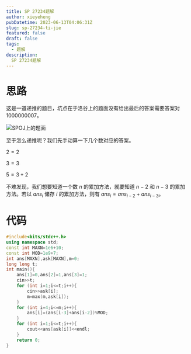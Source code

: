 ```yaml
---
title: SP 27234题解
author: xieyeheng
pubDatetime: 2023-06-13T04:06:31Z
slug: sp-27234-ti-jie
featured: false
draft: false
tags:
  - 题解
description:
  SP 27234题解
---
```


# 思路

这是一道递推的题目，坑点在于洛谷上的题面没有给出最后的答案需要答案对 $1000000007$。

![SPOJ上的题面](https://img1.imgtp.com/2023/06/22/6swsEUEl.png)

至于怎么递推呢？我们先手动算一下几个数对应的答案。

$2=2$

$3=3$

$5=3+2$

不难发现，我们想要知道一个数 $n$ 的累加方法，就要知道 $n-2$ 和 $n-3$ 的累加方法。若以 $ans_{i}$ 储存 $i$ 的累加方法，则有 $ans_{i}=ans_{i-2}+ans_{i-3}$。

# 代码

```cpp
#include<bits/stdc++.h>
using namespace std;
const int MAXN=1e6+10;
const int MOD=1e9+7;
int ans[MAXN],ask[MAXN],m=0;
long long t;
int main(){
	ans[1]=0,ans[2]=1,ans[3]=1;
	cin>>t;
	for (int i=1;i<=t;i++){
		cin>>ask[i];
		m=max(m,ask[i]);
	}
	for (int i=4;i<=m;i++){
		ans[i]=(ans[i-3]+ans[i-2])%MOD;
	}
	for (int i=1;i<=t;i++){
		cout<<ans[ask[i]]<<endl;
	}
	return 0;
}
```
